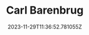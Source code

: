 ---
title: "Carl Barenbrug"
category: "IndieWeb & Personal Blogs"
site_url: https://carlbarenbrug.com
feed_url: https://carlbarenbrug.com/feed/rss
date: 2023-11-29T11:36:52.781055Z
domain: carlbarenbrug.com

---
